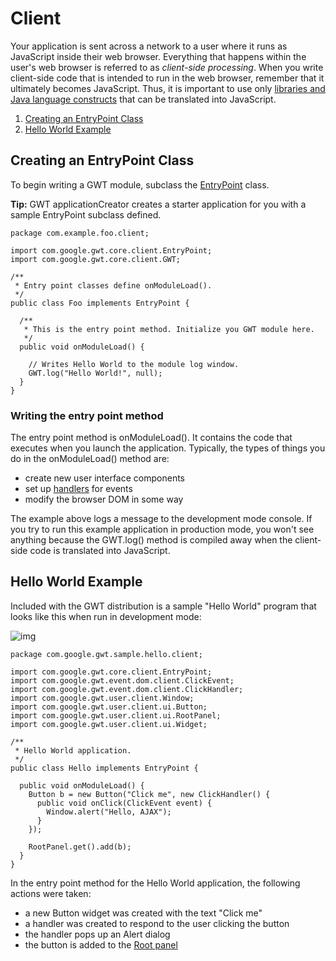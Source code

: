 Client
===

Your application is sent across a network to a user where it runs as JavaScript inside their web browser. Everything that happens within the user's web browser is
referred to as _client-side processing_. When you write client-side code that is intended to run in the web browser, remember that it ultimately becomes JavaScript. Thus, it
is important to use only [libraries and Java language constructs](DevGuideCodingBasics.html#DevGuideJavaCompatibility) that can be translated into JavaScript.

1.  [Creating an EntryPoint Class](#creating)
2.  [Hello World Example](#hello)

## Creating an EntryPoint Class<a id="creating"></a>

To begin writing a GWT module, subclass the [EntryPoint](/javadoc/latest/com/google/gwt/core/client/EntryPoint.html) class.

**Tip:** GWT applicationCreator creates a starter application for you with a sample EntryPoint subclass defined.

```
package com.example.foo.client;

import com.google.gwt.core.client.EntryPoint;
import com.google.gwt.core.client.GWT;

/**
 * Entry point classes define onModuleLoad().
 */
public class Foo implements EntryPoint {

  /**
   * This is the entry point method. Initialize you GWT module here.
   */
  public void onModuleLoad() {

    // Writes Hello World to the module log window.
    GWT.log("Hello World!", null);
  }
}
```

### Writing the entry point method

The entry point method is onModuleLoad(). It contains the code that executes when you launch the application. Typically, the types of things you do in the onModuleLoad() method
are:

*   create new user interface components
*   set up [handlers](DevGuideUiHandlers.html) for events
*   modify the browser DOM in some way

The example above logs a message to the development mode console.
If you try to run this example application in production mode, you won't see anything because the GWT.log() method is compiled away when the client-side code is translated into JavaScript.

## Hello World Example<a id="hello"></a>

Included with the GWT distribution is a sample "Hello World"
program that looks like this when run in development mode:

![img](images/HelloWorld.png)

```
package com.google.gwt.sample.hello.client;

import com.google.gwt.core.client.EntryPoint;
import com.google.gwt.event.dom.client.ClickEvent;
import com.google.gwt.event.dom.client.ClickHandler;
import com.google.gwt.user.client.Window;
import com.google.gwt.user.client.ui.Button;
import com.google.gwt.user.client.ui.RootPanel;
import com.google.gwt.user.client.ui.Widget;

/**
 * Hello World application.
 */
public class Hello implements EntryPoint {

  public void onModuleLoad() {
    Button b = new Button("Click me", new ClickHandler() {
      public void onClick(ClickEvent event) {
        Window.alert("Hello, AJAX");
      }
    });

    RootPanel.get().add(b);
  }
}
```

In the entry point method for the Hello World application, the following actions were taken:

*   a new Button widget was created with the text "Click me"
*   a handler was created to respond to the user clicking the button
*   the handler pops up an Alert dialog
*   the button is added to the [Root panel](/javadoc/latest/com/google/gwt/user/client/ui/RootPanel.html)
